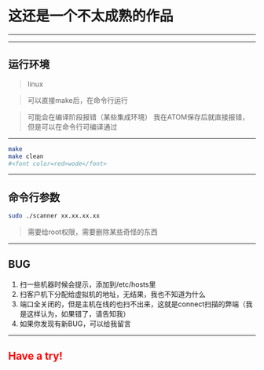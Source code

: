# 这还是一个不太成熟的作品
______________

************************
## 运行环境
> linux

> 可以直接make后，在命令行运行

> 可能会在编译阶段报错（某些集成环境）
我在ATOM保存后就直接报错，但是可以在命令行可编译通过

*********************************


```bash
make
make clean
#<font color=red>wode</font>
```
******************************
## 命令行参数
```bash
sudo ./scanner xx.xx.xx.xx
```
> 需要给root权限，需要删除某些奇怪的东西
**********************
## BUG
1. 扫一些机器时候会提示，添加到/etc/hosts里
2. 扫客户机下分配给虚拟机的地址，无结果，我也不知道为什么
3. 端口全关闭的，但是主机在线的也扫不出来，这就是connect扫描的弊端（我是这样认为，如果错了，请告知我）
4. 如果你发现有新BUG，可以给我留言
****************************
## <font color = red>Have a try!</font>
